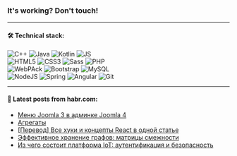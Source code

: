 ### It's working? Don't touch!

---

#### 🛠️ Technical stack:

![C++](https://img.shields.io/badge/C++-informational?logo=c%2B%2B&style=flat&logoColor=white&color=9C033A)
![Java](https://img.shields.io/badge/Java-informational?logo=java&style=flat&logoColor=white&color=007396)
![Kotlin](https://img.shields.io/badge/Kotlin-informational?logo=Kotlin&style=flat&logoColor=white&color=0095D5)
![JS](https://img.shields.io/badge/JS-informational?logo=javaScript&style=flat&logoColor=black&color=F7Df1E) <br>
![HTML5](https://img.shields.io/badge/HTML5-informational?logo=html5&style=flat&logoColor=white&color=E34F26)
![CSS3](https://img.shields.io/badge/CSS3-informational?logo=css3&style=flat&logoColor=white&color=157286)
![Sass](https://img.shields.io/badge/Saas-informational?logo=sass&style=flat&logoColor=white&color=hotpink)
![PHP](https://img.shields.io/badge/PHP-informational?logo=php&style=flat&logoColor=white&color=777BB4) <br>
![WebPAck](https://img.shields.io/badge/WebPack-informational?logo=webPack&style=flat&logoColor=white&color=FF6F00)
![Bootstrap](https://img.shields.io/badge/Bootstrap-informational?logo=Bootstrap&style=flat&logoColor=white&color=7952B3)
![MySQL](https://img.shields.io/badge/MySQL-informational?logo=MySQL&style=flat&logoColor=white&color=00f) <br>
![NodeJS](https://img.shields.io/badge/NodeJS-informational?logo=node.js&style=flat&logoColor=white&color=43853D)
![Spring](https://img.shields.io/badge/Spring-informational?logo=Spring&style=flat&logoColor=white&color=0A9EDC)
![Angular](https://img.shields.io/badge/Vue-informational?logo=vue.js&style=flat&logoColor=white&color=red)
![Git](https://img.shields.io/badge/Git-informational?logo=git&style=flat&logoColor=white&color=darkorange)

___

#### 💬 Latest posts from habr.com:

<!-- BLOG-POST-LIST:START -->
- [Меню Joomla 3 в админке Joomla 4](https://habr.com/ru/post/660601/?utm_source=habrahabr&utm_medium=rss&utm_campaign=660601)
- [Агрегаты](https://habr.com/ru/post/660599/?utm_source=habrahabr&utm_medium=rss&utm_campaign=660599)
- [[Перевод] Все хуки и концепты React в одной статье](https://habr.com/ru/post/660573/?utm_source=habrahabr&utm_medium=rss&utm_campaign=660573)
- [Эффективное хранение графов: матрицы смежности](https://habr.com/ru/post/660567/?utm_source=habrahabr&utm_medium=rss&utm_campaign=660567)
- [Из чего состоит платформа IoT: аутентификация и безопасность](https://habr.com/ru/post/660557/?utm_source=habrahabr&utm_medium=rss&utm_campaign=660557)
<!-- BLOG-POST-LIST:END -->
